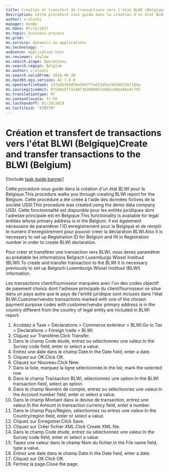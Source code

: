 ```yaml
---
title: Création et transfert de transactions vers l'état BLWI (Belgique)
description: Cette procédure vous guide dans la création d'un état BLWI pour la Belgique.
author: v-oloski
manager: AnnBe
ms.date: 07/12/2017
ms.topic: business-process
ms.prod: ''
ms.service: dynamics-ax-applications
ms.technology: ''
audience: Application User
ms.reviewer: shylaw
ms.search.scope: Operations
ms.search.region: Belgium
ms.author: v-oloski
ms.search.validFrom: 2016-06-30
ms.dyn365.ops.version: AX 7.0.0
ms.openlocfilehash: 147a2bf84459a5b67ffe633d5a7dd24b31bf10da
ms.sourcegitcommit: 0f530e5f72a40f383868957a6b5cb0e446e4c795
ms.translationtype: HT
ms.contentlocale: fr-FR
ms.lasthandoff: 01/29/2019
ms.locfileid: "370779"
---
```

# <a name="create-and-transfer-transactions-to-the-blwi-belgium"></a><span data-ttu-id="74c73-103">Création et transfert de transactions vers l'état BLWI (Belgique)</span><span class="sxs-lookup"><span data-stu-id="74c73-103">Create and transfer transactions to the BLWI (Belgium)</span></span>

[!include [task guide banner](../../includes/task-guide-banner.md)]

<span data-ttu-id="74c73-104">Cette procédure vous guide dans la création d'un état BLWI pour la Belgique.</span><span class="sxs-lookup"><span data-stu-id="74c73-104">This procedure walks you through creating BLWI report for the Belgium.</span></span> <span data-ttu-id="74c73-105">Cette procédure a été créée à l'aide des données fictives de la société USSI.</span><span class="sxs-lookup"><span data-stu-id="74c73-105">This procedure was created using the demo data company USSI.</span></span> <span data-ttu-id="74c73-106">Cette fonctionnalité est disponible pour les entités juridiques dont l'adresse principale est en Belgique.</span><span class="sxs-lookup"><span data-stu-id="74c73-106">This functionality is available for legal entities whose primary address is in the Belgium.</span></span> <span data-ttu-id="74c73-107">Il est également nécessaire de paramétrer l'ID enregistrement pour la Belgique et de remplir le numéro d'enregistrement pour pouvoir créer la déclaration BLWI.</span><span class="sxs-lookup"><span data-stu-id="74c73-107">Also it is necessary to set up Registration ID for Belgium and fill in Registration number in order to create BLWI declaration.</span></span>

<span data-ttu-id="74c73-108">Pour créer et transférer une transaction vers BLWI, vous devez paramétrer au préalable les informations Belgisch Luxemburgs Wissel Instituut (BLWI).</span><span class="sxs-lookup"><span data-stu-id="74c73-108">To create and transfer transaction to the BLWI it is necessary previously to set up Belgisch Luxemburgs Wissel Instituut (BLWI) information.</span></span>

<span data-ttu-id="74c73-109">Les transactions client/fournisseur marquées avec l'un des codes objectif de paiement choisis dont l'adresse principale du client/fournisseur se situe dans un pays autre que le pays de l'entité juridique sont incluses dans l'état BLWI.</span><span class="sxs-lookup"><span data-stu-id="74c73-109">Customer/vendor transactions marked with one of the chosen payment purpose codes with customer/vendor primary address is in the country different from the country of legal entity are included in BLWI report.</span></span>

1. <span data-ttu-id="74c73-110">Accédez à Taxe > Déclarations > Commerce extérieur > BLWI.</span><span class="sxs-lookup"><span data-stu-id="74c73-110">Go to Tax > Declarations > Foreign trade > BLWI.</span></span>
2. <span data-ttu-id="74c73-111">Cliquez sur Transférer.</span><span class="sxs-lookup"><span data-stu-id="74c73-111">Click Transfer.</span></span>
3. <span data-ttu-id="74c73-112">Dans le champ Code étude, entrez ou sélectionnez une valeur.</span><span class="sxs-lookup"><span data-stu-id="74c73-112">In the Survey code field, enter or select a value.</span></span>
4. <span data-ttu-id="74c73-113">Entrez une date dans le champ Date.</span><span class="sxs-lookup"><span data-stu-id="74c73-113">In the Date field, enter a date.</span></span>
5. <span data-ttu-id="74c73-114">Cliquez sur OK.</span><span class="sxs-lookup"><span data-stu-id="74c73-114">Click OK.</span></span>
6. <span data-ttu-id="74c73-115">Cliquez sur Nouveau.</span><span class="sxs-lookup"><span data-stu-id="74c73-115">Click New.</span></span>
7. <span data-ttu-id="74c73-116">Dans la liste, marquez la ligne sélectionnée.</span><span class="sxs-lookup"><span data-stu-id="74c73-116">In the list, mark the selected row.</span></span>
8. <span data-ttu-id="74c73-117">Dans le champ Transaction BLWI, sélectionnez une option.</span><span class="sxs-lookup"><span data-stu-id="74c73-117">In the BLWI transaction field, select an option.</span></span>
9. <span data-ttu-id="74c73-118">Dans le champ Numéro de compte, entrez ou sélectionnez une valeur.</span><span class="sxs-lookup"><span data-stu-id="74c73-118">In the Account number field, enter or select a value.</span></span>
10. <span data-ttu-id="74c73-119">Dans le champ Montant dans la devise de transaction, entrez une valeur.</span><span class="sxs-lookup"><span data-stu-id="74c73-119">In the Amount in transaction currency field, enter a number.</span></span>
11. <span data-ttu-id="74c73-120">Dans le champ Pays/Région, sélectionnez ou entrez une valeur.</span><span class="sxs-lookup"><span data-stu-id="74c73-120">In the Country/region field, enter or select a value.</span></span>
12. <span data-ttu-id="74c73-121">Cliquez sur Enregistrer.</span><span class="sxs-lookup"><span data-stu-id="74c73-121">Click Save.</span></span>
13. <span data-ttu-id="74c73-122">Cliquez sur Créer fichier XML.</span><span class="sxs-lookup"><span data-stu-id="74c73-122">Click Create XML file.</span></span>
14. <span data-ttu-id="74c73-123">Dans le champ Code étude, entrez ou sélectionnez une valeur.</span><span class="sxs-lookup"><span data-stu-id="74c73-123">In the Survey code field, enter or select a value.</span></span>
15. <span data-ttu-id="74c73-124">Tapez une valeur dans le champ Nom du fichier.</span><span class="sxs-lookup"><span data-stu-id="74c73-124">In the File name field, type a value.</span></span>
16. <span data-ttu-id="74c73-125">Entrez une date dans le champ Date.</span><span class="sxs-lookup"><span data-stu-id="74c73-125">In the Date field, enter a date.</span></span>
17. <span data-ttu-id="74c73-126">Cliquez sur OK.</span><span class="sxs-lookup"><span data-stu-id="74c73-126">Click OK.</span></span>
18. <span data-ttu-id="74c73-127">Fermez la page.</span><span class="sxs-lookup"><span data-stu-id="74c73-127">Close the page.</span></span>

